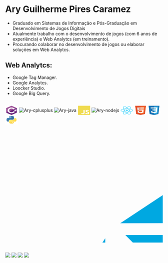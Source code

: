 
# Ary Guilherme Pires Caramez

- Graduado em Sistemas de Informação e Pós-Graduação em Desenvolvimento de Jogos Digitais
- Atualmente trabalho com o desenvolvimento de jogos (com 6 anos de experiência) e Web Analytcs (em treinamento).
- Procurando colaborar no desenvolvimento de jogos ou elaborar soluções em Web Analytcs.

## Web Analytcs:
- Google Tag Manager.
- Google Analytcs.
- Loocker Studio.
- Google Big Query.
<!--
<div>
  <img height="180em" width="450em" src="https://github-readme-stats.vercel.app/api?username=arycaramez&theme=transparent&count_private=truee&layout=compact&show_icons=true&locale=pt-BR&include_all_commits=true&hide_title=true">
  <img height="180em" width="350em" src="https://github-readme-stats.vercel.app/api/top-langs/?username=arycaramez&e&layout=compact&theme=transparent&locale=pt-BR">
</div>
-->

<div style="display: inline_block"><br>
  <!--<img align="center" alt="Ary-unity" height="30" width="40" src="https://cdn.jsdelivr.net/gh/devicons/devicon/icons/unity/unity-original.svg" />
  <img align="center" alt="Ary-unreal" height="30" width="40" src="https://cdn.jsdelivr.net/gh/devicons/devicon/icons/unrealengine/unrealengine-original.svg"/>
  <img align="center" alt="Ary-vscommunity" height="30" width="40" src="https://cdn.jsdelivr.net/gh/devicons/devicon/icons/visualstudio/visualstudio-plain.svg" />
  <img align="center" alt="Ary-photoshop" height="30" width="40" src="https://cdn.jsdelivr.net/gh/devicons/devicon/icons/photoshop/photoshop-plain.svg" />
  <img align="center" alt="Ary-blender" height="30" width="40" src="https://cdn.jsdelivr.net/gh/devicons/devicon/icons/blender/blender-original.svg" />
  <img align="center" alt="Ary-blender" height="30" width="40" src="https://cdn.jsdelivr.net/gh/devicons/devicon/icons/vscode/vscode-original.svg" /> -->

  <img align="center" alt="Ary-Csharp" height="30" width="40" src="https://raw.githubusercontent.com/devicons/devicon/master/icons/csharp/csharp-original.svg">
  <img align="center" alt="Ary-cplusplus" height="30" width="40" src="https://cdn.jsdelivr.net/gh/devicons/devicon/icons/cplusplus/cplusplus-original.svg" />
  <img align="center" alt="Ary-java" height="30" width="40" src="https://cdn.jsdelivr.net/gh/devicons/devicon/icons/java/java-original.svg" />
  <img align="center" alt="Ary-Js" height="30" width="40" src="https://raw.githubusercontent.com/devicons/devicon/master/icons/javascript/javascript-plain.svg">
  <img align="center" alt="Ary-nodejs" height="30" width="40" src="https://cdn.jsdelivr.net/gh/devicons/devicon/icons/nodejs/nodejs-original.svg" />
  <img align="center" alt="Ary-React" height="30" width="40" src="https://raw.githubusercontent.com/devicons/devicon/master/icons/react/react-original.svg">
  <img align="center" alt="Ary-HTML" height="30" width="40" src="https://raw.githubusercontent.com/devicons/devicon/master/icons/html5/html5-original.svg">
  <img align="center" alt="Ary-CSS" height="30" width="40" src="https://raw.githubusercontent.com/devicons/devicon/master/icons/css3/css3-original.svg">
  <img align="center" alt="Ary-Python" height="30" width="40" src="https://raw.githubusercontent.com/devicons/devicon/master/icons/python/python-original.svg">     
  <svg xmlns="http://www.w3.org/2000/svg" viewBox="0 0 40 30"><g fill="#00A8E1"><path d="M86.6 25l3 .1c1.1.1 2.2.3 3.4.5l-2.5-7.4L75.7 3.5c-3.4-3.4-8-4.4-10.4-2.3L29.2 25.1l57.4-.1zm6.1 3.6c-1.2-.2-2.3-.4-3.3-.5l-2.9-.1-56 .1 78.6 78.6 6.1-13.8-22.5-64.3zM28.9 92.2l64.3 22.7 13.8-6.1-78.6-78.6v56.1l.1 2.7c0 .9.1 2 .4 3.2z"/><path d="M106.9 34.3c-2.6-2.6-7-5.1-11.3-6.5L118.4 93l-6.9 15.7 15.8-5.2V54.8l-20.4-20.5zm-13.5 83.8l-65-22.9c1.4 4.3 3.8 8.7 6.5 11.4l21.3 21.2 47.6.1 5.3-16.7-15.7 6.9zm-67.9-29l-.1-2.7V28.9L1.7 65.1C-.4 67.3.7 72 4 75.5l14.7 14.8 7.3 2.6c-.3-1.3-.5-2.5-.5-3.8z"/></g></svg>
</div>

##

<div> 
  <a href="https://www.youtube.com/@arycaramez" target="_blank"><img src="https://img.shields.io/badge/YouTube-FF0000?style=for-the-badge&logo=youtube&logoColor=white" target="_blank"></a>
  <a href="https://www.instagram.com/arycaramez/" target="_blank"><img src="https://img.shields.io/badge/-Instagram-%23E4405F?style=for-the-badge&logo=instagram&logoColor=white" target="_blank"></a>
 <!--<a href="https://discord.gg/6uMWAuuV" target="_blank"><img src="https://img.shields.io/badge/Discord-7289DA?style=for-the-badge&logo=discord&logoColor=white" target="_blank"></a> -->
  <a href = "mailto:agpc.dev@gmail.com"><img src="https://img.shields.io/badge/-Gmail-%23333?style=for-the-badge&logo=gmail&logoColor=white" target="_blank"></a>
  <a href="https://www.linkedin.com/in/aryguilherme/" target="_blank"><img src="https://img.shields.io/badge/-LinkedIn-%230077B5?style=for-the-badge&logo=linkedin&logoColor=white" target="_blank"></a>  
</div><br>
<!--
<div>
  <a href="https://github.com/arycaramez/SokobanMrBeaverPreAlpha">
    <img src="https://github-readme-stats.vercel.app/api/pin/?username=arycaramez&repo=SokobanMrBeaverPreAlpha&show_owner=false&layout=compact&theme=transparent&locale=pt-BR">
  </a> 
  <a href="https://github.com/arycaramez/WeaponizationSystemReforged">
    <img src="https://github-readme-stats.vercel.app/api/pin/?username=arycaramez&repo=WeaponizationSystemReforged&show_owner=false&layout=compact&theme=transparent&locale=pt-BR">
  </a>
  <a href="https://github.com/arycaramez/DarkScrollsGamePlayable">
    <img src="https://github-readme-stats.vercel.app/api/pin/?username=arycaramez&repo=DarkScrollsGamePlayable&show_owner=false&layout=compact&theme=transparent&locale=pt-BR">
  </a>
   <a href="https://github.com/arycaramez/SortingLayerManager">
    <img src="https://github-readme-stats.vercel.app/api/pin/?username=arycaramez&repo=SortingLayerManager&show_owner=false&layout=compact&theme=transparent&locale=pt-BR">
  </a>  
  <a href="https://github.com/arycaramez/UnityBowSystem">
    <img src="https://github-readme-stats.vercel.app/api/pin/?username=arycaramez&repo=UnityBowSystem&show_owner=false&layout=compact&theme=transparent&locale=pt-BR">
  </a>   
</div>
-->
<!--
[![Anurag's GitHub stats](https://github-readme-stats.vercel.app/api?username=arycaramez&count_private=true&show_icons=true&theme=tokyonight&bg_color=193549&locale=pt-BR&card_width=500&include_all_commits=true&hide_title=true)](https://github.com/arycaramez?tab=repositories)

[![Top Langs](https://github-readme-stats.vercel.app/api/top-langs/?username=arycaramez&layout=compact&theme=tokyonight&bg_color=193549&locale=pt-BR)](https://github.com/arycaramez?tab=repositories)
  
[![Readme Card](https://github-readme-stats.vercel.app/api/pin/?username=arycaramez&repo=WeaponizationSystemReforged&show_owner=false&layout=compact&theme=tokyonight&bg_color=193549&locale=pt-BR)](https://github.com/arycaramez/WeaponizationSystemReforged)

![Snake animation](https://github.com/rafaballerini/rafaballerini/blob/output/github-contribution-grid-snake.svg)-->
